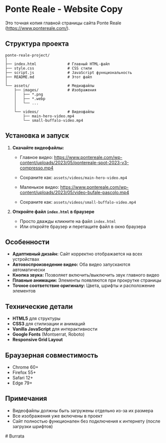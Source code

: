# Ponte Reale - Website Copy

Это точная копия главной страницы сайта Ponte Reale (https://www.pontereale.com/).

## Структура проекта

```
ponte-reale-project/
│
├── index.html              # Главный HTML-файл
├── style.css               # CSS стили
├── script.js               # JavaScript функциональность
├── README.md               # Этот файл
│
└── assets/                 # Медиафайлы
    ├── images/             # Изображения
    │   ├── *.png
    │   ├── *.webp
    │   └── ...
    │
    └── videos/             # Видеофайлы
        ├── main-hero-video.mp4
        └── small-buffalo-video.mp4
```

## Установка и запуск

1. **Скачайте видеофайлы:**
   - Главное видео: https://www.pontereale.com/wp-content/uploads/2023/05/pontereale-spot-2023-v3-compresso.mp4
   - Сохраните как: `assets/videos/main-hero-video.mp4`
   
   - Маленькое видео: https://www.pontereale.com/wp-content/uploads/2023/05/video-bufale-pascolo.mp4
   - Сохраните как: `assets/videos/small-buffalo-video.mp4`

2. **Откройте файл `index.html` в браузере**
   - Просто дважды кликните на файл `index.html`
   - Или откройте браузер и перетащите файл в окно браузера

## Особенности

- **Адаптивный дизайн:** Сайт корректно отображается на всех устройствах
- **Автовоспроизведение видео:** Оба видео запускаются автоматически
- **Кнопка звука:** Позволяет включить/выключить звук главного видео
- **Плавные анимации:** Элементы появляются при прокрутке страницы
- **Точное соответствие оригиналу:** Цвета, шрифты и расположение элементов

## Технические детали

- **HTML5** для структуры
- **CSS3** для стилизации и анимаций
- **Vanilla JavaScript** для интерактивности
- **Google Fonts** (Montserrat, Roboto)
- **Responsive Grid Layout**

## Браузерная совместимость

- Chrome 60+
- Firefox 55+
- Safari 12+
- Edge 79+

## Примечания

- Видеофайлы должны быть загружены отдельно из-за их размера
- Все изображения уже включены в проект
- Сайт полностью функционален без подключения к интернету (после загрузки шрифтов)

#   B u r r a t a  
 